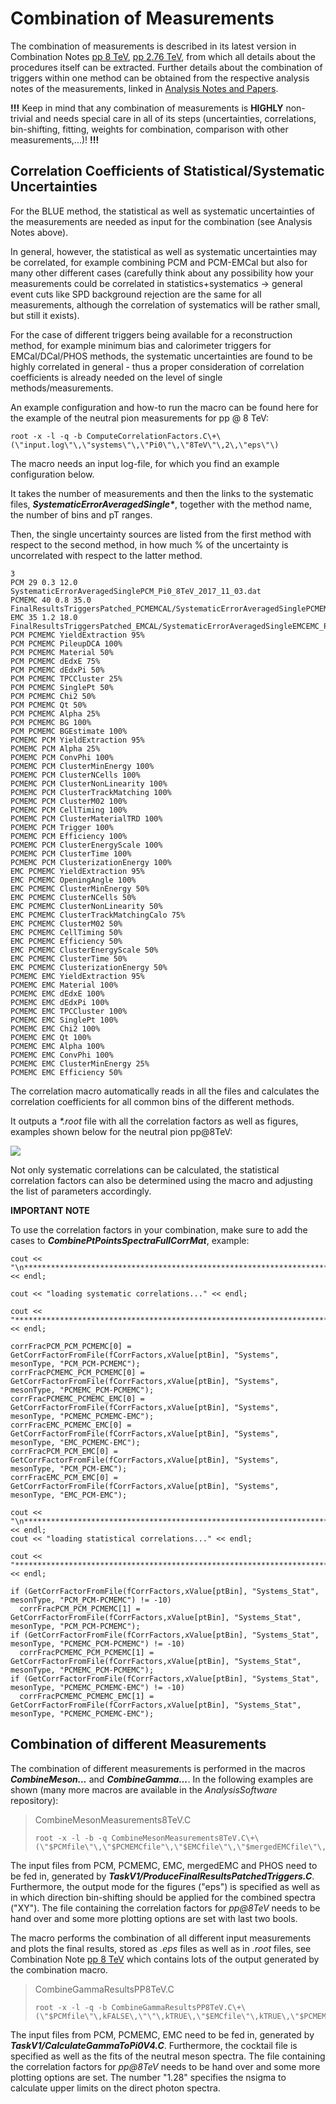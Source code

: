 # Combination of Measurements

The combination of measurements is described in its latest version in Combination Notes [pp 8 TeV](https://aliceinfo.cern.ch/Notes/node/522), [pp 2.76 TeV](https://aliceinfo.cern.ch/Notes/node/484), from which all details about the procedures itself can be extracted. Further details about the combination of triggers within one method can be obtained from the respective analysis notes of the measurements, linked in [Analysis Notes and Papers](../introduction/notes.md).

**!!!** Keep in mind that any combination of measurements is **HIGHLY** non-trivial and needs special care in all of its steps \(uncertainties, correlations, bin-shifting, fitting, weights for combination, comparison with other measurements,...\)! **!!!**

## Correlation Coefficients of Statistical/Systematic Uncertainties

For the BLUE method, the statistical as well as systematic uncertainties of the measurements are needed as input for the combination \(see Analysis Notes above\).

In general, however, the statistical as well as systematic uncertainties may be correlated, for example combining PCM and PCM-EMCal but also for many other different cases \(carefully think about any possibility how your measurements could be correlated in statistics+systematics -&gt; general event cuts like SPD background rejection are the same for all measurements, although the correlation of systematics will be rather small, but still it exists\).

For the case of different triggers being available for a reconstruction method, for example minimum bias and calorimeter triggers for EMCal/DCal/PHOS methods, the systematic uncertainties are found to be highly correlated in general - thus a proper consideration of correlation coefficients is already needed on the level of single methods/measurements.

An example configuration and how-to run the macro can be found here for the example of the neutral pion measurements for pp @ 8 TeV:

```text
root -x -l -q -b ComputeCorrelationFactors.C\+\(\"input.log\"\,\"systems\"\,\"Pi0\"\,\"8TeV\"\,2\,\"eps\"\)
```

The macro needs an input log-file, for which you find an example configuration below.

It takes the number of measurements and then the links to the systematic files, _**SystematicErrorAveragedSingle\***_, together with the method name, the number of bins and pT ranges.

Then, the single uncertainty sources are listed from the first method with respect to the second method, in how much % of the uncertainty is uncorrelated with respect to the latter method.

```text
3
PCM 29 0.3 12.0 SystematicErrorAveragedSinglePCM_Pi0_8TeV_2017_11_03.dat
PCMEMC 40 0.8 35.0 FinalResultsTriggersPatched_PCMEMCAL/SystematicErrorAveragedSinglePCMEMC_Pi0_8TeV.dat
EMC 35 1.2 18.0 FinalResultsTriggersPatched_EMCAL/SystematicErrorAveragedSingleEMCEMC_Pi0_8TeV.dat
PCM PCMEMC YieldExtraction 95%
PCM PCMEMC PileupDCA 100%
PCM PCMEMC Material 50%
PCM PCMEMC dEdxE 75%
PCM PCMEMC dEdxPi 50%
PCM PCMEMC TPCCluster 25%
PCM PCMEMC SinglePt 50%
PCM PCMEMC Chi2 50%
PCM PCMEMC Qt 50%
PCM PCMEMC Alpha 25%
PCM PCMEMC BG 100%
PCM PCMEMC BGEstimate 100%
PCMEMC PCM YieldExtraction 95%
PCMEMC PCM Alpha 25%
PCMEMC PCM ConvPhi 100%
PCMEMC PCM ClusterMinEnergy 100%
PCMEMC PCM ClusterNCells 100%
PCMEMC PCM ClusterNonLinearity 100%
PCMEMC PCM ClusterTrackMatching 100%
PCMEMC PCM ClusterM02 100%
PCMEMC PCM CellTiming 100%
PCMEMC PCM ClusterMaterialTRD 100%
PCMEMC PCM Trigger 100%
PCMEMC PCM Efficiency 100%
PCMEMC PCM ClusterEnergyScale 100%
PCMEMC PCM ClusterTime 100%
PCMEMC PCM ClusterizationEnergy 100%
EMC PCMEMC YieldExtraction 95%
EMC PCMEMC OpeningAngle 100%
EMC PCMEMC ClusterMinEnergy 50%
EMC PCMEMC ClusterNCells 50%
EMC PCMEMC ClusterNonLinearity 50%
EMC PCMEMC ClusterTrackMatchingCalo 75%
EMC PCMEMC ClusterM02 50%
EMC PCMEMC CellTiming 50%
EMC PCMEMC Efficiency 50%
EMC PCMEMC ClusterEnergyScale 50%
EMC PCMEMC ClusterTime 50%
EMC PCMEMC ClusterizationEnergy 50%
PCMEMC EMC YieldExtraction 95%
PCMEMC EMC Material 100%
PCMEMC EMC dEdxE 100%
PCMEMC EMC dEdxPi 100%
PCMEMC EMC TPCCluster 100%
PCMEMC EMC SinglePt 100%
PCMEMC EMC Chi2 100%
PCMEMC EMC Qt 100%
PCMEMC EMC Alpha 100%
PCMEMC EMC ConvPhi 100%
PCMEMC EMC ClusterMinEnergy 25%
PCMEMC EMC Efficiency 50%
```

The correlation macro automatically reads in all the files and calculates the correlation coefficients for all common bins of the different methods.

It outputs a _\*.root_ file with all the correlation factors as well as figures, examples shown below for the neutral pion pp@8TeV:

![](../.gitbook/assets/pp8tev_systems_pi0_corrfactors.jpg)

Not only systematic correlations can be calculated, the statistical correlation factors can also be determined using the macro and adjusting the list of parameters accordingly.

**IMPORTANT NOTE**

To use the correlation factors in your combination, make sure to add the cases to _**CombinePtPointsSpectraFullCorrMat**_, example:

```text
cout << "\n**************************************************************************************************" << endl;

cout << "loading systematic correlations..." << endl;

cout << "**************************************************************************************************\n" << endl;

corrFracPCM_PCM_PCMEMC[0] = GetCorrFactorFromFile(fCorrFactors,xValue[ptBin], "Systems", mesonType, "PCM_PCM-PCMEMC");
corrFracPCMEMC_PCM_PCMEMC[0] = GetCorrFactorFromFile(fCorrFactors,xValue[ptBin], "Systems", mesonType, "PCMEMC_PCM-PCMEMC");
corrFracPCMEMC_PCMEMC_EMC[0] = GetCorrFactorFromFile(fCorrFactors,xValue[ptBin], "Systems", mesonType, "PCMEMC_PCMEMC-EMC");
corrFracEMC_PCMEMC_EMC[0] = GetCorrFactorFromFile(fCorrFactors,xValue[ptBin], "Systems", mesonType, "EMC_PCMEMC-EMC");
corrFracPCM_PCM_EMC[0] = GetCorrFactorFromFile(fCorrFactors,xValue[ptBin], "Systems", mesonType, "PCM_PCM-EMC");
corrFracEMC_PCM_EMC[0] = GetCorrFactorFromFile(fCorrFactors,xValue[ptBin], "Systems", mesonType, "EMC_PCM-EMC");

cout << "\n**************************************************************************************************" << endl;
cout << "loading statistical correlations..." << endl;

cout << "**************************************************************************************************\n" << endl;

if (GetCorrFactorFromFile(fCorrFactors,xValue[ptBin], "Systems_Stat", mesonType, "PCM_PCM-PCMEMC") != -10)
  corrFracPCM_PCM_PCMEMC[1] = GetCorrFactorFromFile(fCorrFactors,xValue[ptBin], "Systems_Stat", mesonType, "PCM_PCM-PCMEMC");
if (GetCorrFactorFromFile(fCorrFactors,xValue[ptBin], "Systems_Stat", mesonType, "PCMEMC_PCM-PCMEMC") != -10)
  corrFracPCMEMC_PCM_PCMEMC[1] = GetCorrFactorFromFile(fCorrFactors,xValue[ptBin], "Systems_Stat", mesonType, "PCMEMC_PCM-PCMEMC");
if (GetCorrFactorFromFile(fCorrFactors,xValue[ptBin], "Systems_Stat", mesonType, "PCMEMC_PCMEMC-EMC") != -10)
  corrFracPCMEMC_PCMEMC_EMC[1] = GetCorrFactorFromFile(fCorrFactors,xValue[ptBin], "Systems_Stat", mesonType, "PCMEMC_PCMEMC-EMC");
```

## Combination of different Measurements

The combination of different measurements is performed in the macros _**CombineMeson...**_ and _**CombineGamma...**_. In the following examples are shown \(many more macros are available in the _AnalysisSoftware_ repository\):

> CombineMesonMeasurements8TeV.C
>
> ```text
> root -x -l -b -q CombineMesonMeasurements8TeV.C\+\(\"$PCMfile\"\,\"$PCMEMCfile"\,\"$EMCfile\"\,\"$mergedEMCfile\"\,\"$PHOSfile\"\,\"eps\"\,\"\"\,\"\"\,\"XY\"\,\"ComputeCorrelationFactors_pp8TeV/pp8TeV.root\"\,kTRUE\,kFALSE\)
> ```

The input files from PCM, PCMEMC, EMC, mergedEMC and PHOS need to be fed in, generated by _**TaskV1/ProduceFinalResultsPatchedTriggers.C**_. Furthermore, the output mode for the figures \("eps"\) is specified as well as in which direction bin-shifting should be applied for the combined spectra \("XY"\). The file containing the correlation factors for _pp@8TeV_ needs to be hand over and some more plotting options are set with last two bools.

The macro performs the combination of all different input measurements and plots the final results, stored as _.eps_ files as well as in _.root_ files, see Combination Note [pp 8 TeV](https://aliceinfo.cern.ch/Notes/node/522) which contains lots of the output generated by the combination macro.

> CombineGammaResultsPP8TeV.C
>
> ```text
> root -x -l -q -b CombineGammaResultsPP8TeV.C\+\(\"$PCMfile\"\,kFALSE\,\"\"\,kTRUE\,\"$EMCfile\"\,kTRUE\,\"$PCMEMCfile\"\,\"$cocktail\"\,\"C\"\,\"$corrFile\"\,kFALSE\,1.28\,kTRUE\,\"FitsPaperPP8TeV_2017_11_16.root\"\)
> ```

The input files from PCM, PCMEMC, EMC need to be fed in, generated by _**TaskV1/CalculateGammaToPi0V4.C**_. Furthermore, the cocktail file is specified as well as the fits of the neutral meson spectra. The file containing the correlation factors for _pp@8TeV_ needs to be hand over and some more plotting options are set. The number "1.28" specifies the nsigma to calculate upper limits on the direct photon spectra.

